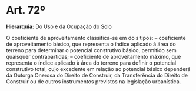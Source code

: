 # Art. 72º

**Hierarquia:** Do Uso e da Ocupação do Solo

O coeficiente de aproveitamento classifica-se em dois tipos:
– coeficiente de aproveitamento básico, que representa o índice aplicado à área do terreno para determinar o potencial construtivo básico, permitido sem quaisquer contrapartidas;
– coeficiente de aproveitamento máximo, que representa o índice aplicado à área do terreno para definir o potencial construtivo total, cujo excedente em relação ao potencial
básico dependerá da Outorga Onerosa do Direito de Construir, da Transferência do Direito de Construir ou de outros instrumentos previstos na legislação urbanística.






